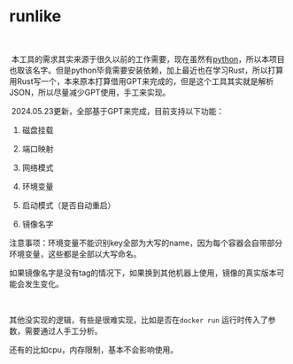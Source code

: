 # runlike

​	

​	本工具的需求其实来源于很久以前的工作需要，现在虽然有[python](https://github.com/lavie/runlike)，所以本项目也取该名字。但是python毕竟需要安装依赖，加上最近也在学习Rust，所以打算用Rust写一个，本来原本打算借用GPT来完成的，但是这个工具其实就是解析JSON，所以尽量减少GPT使用，手工来实现。



​	2024.05.23更新，全部基于GPT来完成，目前支持以下功能：

1. 磁盘挂载

2. 端口映射

3. 网络模式

4. 环境变量

5. 启动模式（是否自动重启）

6. 镜像名字

   



注意事项：环境变量不能识别key全部为大写的name，因为每个容器会自带部分环境变量，这些都是全部以大写命名。

​                    如果镜像名字是没有tag的情况下，如果换到其他机器上使用，镜像的真实版本可能会发生变化。

​		

其他没实现的逻辑，有些是很难实现，比如是否在`docker run` 运行时传入了参数，需要通过人手工分析。

还有的比如cpu，内存限制，基本不会影响使用。
